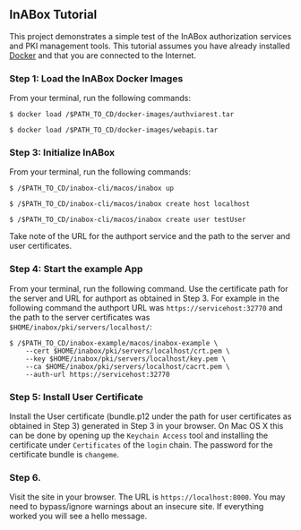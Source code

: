 ## InABox Tutorial
This project demonstrates a simple test of the InABox authorization services and PKI management tools. This tutorial assumes you have already installed [Docker](https://docs.docker.com/installation/) and that you are connected to the Internet.

### Step 1: Load the InABox Docker Images
From your terminal, run the following commands:
```
$ docker load /$PATH_TO_CD/docker-images/authviarest.tar

$ docker load /$PATH_TO_CD/docker-images/webapis.tar
```

### Step 3: Initialize InABox
From your terminal, run the following commands:

```
$ /$PATH_TO_CD/inabox-cli/macos/inabox up

$ /$PATH_TO_CD/inabox-cli/macos/inabox create host localhost

$ /$PATH_TO_CD/inabox-cli/macos/inabox create user testUser

```

Take note of the URL for the authport service and the path to the server and user certificates.

### Step 4: Start the example App
From your terminal, run the following command. Use the certificate path for the server and URL for authport as obtained in Step 3. For example in the following command the authport URL was `https://servicehost:32770` and the path to the server certificates was `$HOME/inabox/pki/servers/localhost/`:
```
$ /$PATH_TO_CD/inabox-example/macos/inabox-example \
    --cert $HOME/inabox/pki/servers/localhost/crt.pem \
    --key $HOME/inabox/pki/servers/localhost/key.pem \
    --ca $HOME/inabox/pki/servers/localhost/cacrt.pem \
    --auth-url https://servicehost:32770
```

### Step 5: Install User Certificate
Install the User certificate (bundle.p12 under the path for user certificates as obtained in Step 3) generated in Step 3 in your browser. On Mac OS X this can be done by opening up the `Keychain Access` tool and installing the certificate under `Certificates` of the `login` chain. The password for the certificate bundle is `changeme`.

### Step 6.
Visit the site in your browser. The URL is `https://localhost:8000`. You may need to bypass/ignore warnings about an insecure site. If everything worked you will see a hello message.